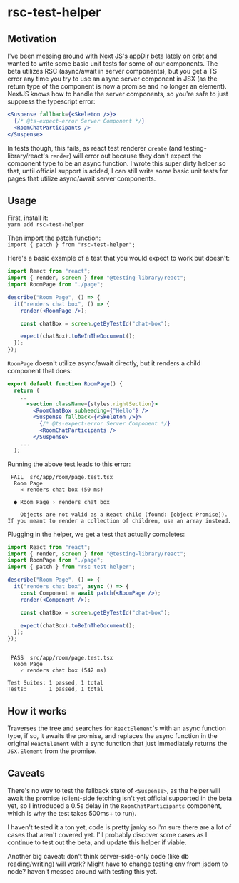 # rsc-test-helper

## Motivation

I've been messing around with [Next JS's appDir beta](https://beta.nextjs.org/docs/getting-started) lately on [orbt](https://github.com/tsanga/orbt) and wanted to write some basic unit tests for some of our components. The beta utilizes RSC (async/await in server components), but you get a TS error any time you try to use an async server component in JSX (as the return type of the component is now a promise and no longer an element). NextJS knows how to handle the server components, so you're safe to just suppress the typescript error:

```jsx
<Suspense fallback={<Skeleton />}>
  {/* @ts-expect-error Server Component */}
  <RoomChatParticipants />
</Suspense>
```

In tests though, this fails, as react test renderer `create` (and testing-library/react's `render`) will error out because they don't expect the component type to be an async function. I wrote this super dirty helper so that, until official support is added, I can still write some basic unit tests for pages that utilize async/await server components.

## Usage

First, install it:  
`yarn add rsc-test-helper`

Then import the patch function:  
`import { patch } from "rsc-test-helper";`

Here's a basic example of a test that you would expect to work but doesn't:

```jsx
import React from "react";
import { render, screen } from "@testing-library/react";
import RoomPage from "./page";

describe("Room Page", () => {
  it("renders chat box", () => {
    render(<RoomPage />);

    const chatBox = screen.getByTestId("chat-box");

    expect(chatBox).toBeInTheDocument();
  });
});
```

`RoomPage` doesn't utilize async/await directly, but it renders a child component that does:

```jsx
export default function RoomPage() {
  return (
    ..
      <section className={styles.rightSection}>
        <RoomChatBox subheading={"Hello"} />
        <Suspense fallback={<Skeleton />}>
          {/* @ts-expect-error Server Component */}
          <RoomChatParticipants />
        </Suspense>
    ...
  );
```

Running the above test leads to this error:

```console
 FAIL  src/app/room/page.test.tsx
  Room Page
    ✕ renders chat box (50 ms)

  ● Room Page › renders chat box

    Objects are not valid as a React child (found: [object Promise]). If you meant to render a collection of children, use an array instead.
```

Plugging in the helper, we get a test that actually completes:

```jsx
import React from "react";
import { render, screen } from "@testing-library/react";
import RoomPage from "./page";
import { patch } from "rsc-test-helper";

describe("Room Page", () => {
  it("renders chat box", async () => {
    const Component = await patch(<RoomPage />);
    render(<Component />);

    const chatBox = screen.getByTestId("chat-box");

    expect(chatBox).toBeInTheDocument();
  });
});
```

```console

 PASS  src/app/room/page.test.tsx
  Room Page
    ✓ renders chat box (542 ms)

Test Suites: 1 passed, 1 total
Tests:       1 passed, 1 total
```

## How it works

Traverses the tree and searches for `ReactElement`'s with an async function type, if so, it awaits the promise, and replaces the async function in the original `ReactElement` with a sync function that just immediately returns the `JSX.Element` from the promise.

## Caveats

There's no way to test the fallback state of `<Suspense>`, as the helper will await the promise (client-side fetching isn't yet official supported in the beta yet, so I introduced a 0.5s delay in the `RoomChatParticipants` component, which is why the test takes 500ms+ to run).

I haven't tested it a ton yet, code is pretty janky so I'm sure there are a lot of cases that aren't covered yet. I'll probably discover some cases as I continue to test out the beta, and update this helper if viable.

Another big caveat: don't think server-side-only code (like db reading/writing) will work? Might have to change testing env from jsdom to node? haven't messed around with testing this yet.